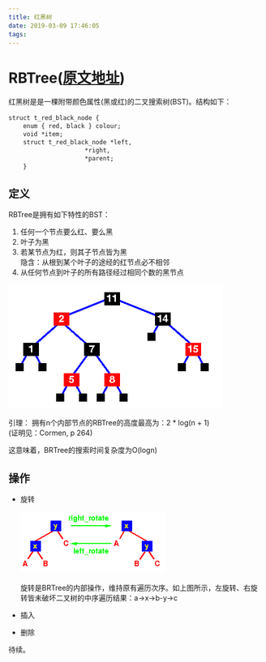 ```yaml
---
title: 红黑树
date: 2019-03-09 17:46:05
tags:
---
```



# RBTree([原文地址](https://www.cs.auckland.ac.nz/software/AlgAnim/red_black.html))

红黑树是是一棵附带颜色属性(黑或红)的二叉搜索树(BST)。结构如下：

```
struct t_red_black_node {
    enum { red, black } colour;
    void *item;
    struct t_red_black_node *left,
                     *right,
                     *parent;
    }
```

## 定义

RBTree是拥有如下特性的BST：

1) 任何一个节点要么红、要么黑
2) 叶子为黑
3) 若某节点为红，则其子节点皆为黑
   <br>隐含：从根到某个叶子的途经的红节点必不相邻
4) 从任何节点到叶子的所有路径经过相同个数的黑节点

![](红黑树/rb_tree1a.gif)

引理：
拥有n个内部节点的RBTree的高度最高为：2 * log(n + 1)
<br>(证明见：Cormen, p 264)

这意味着，BRTree的搜索时间复杂度为O(logn)

## 操作

* 旋转
  
  ![](红黑树/rb_tree_rot.gif)  
  <br>旋转是BRTree的内部操作，维持原有遍历次序。如上图所示，左旋转、右旋转皆未破坏二叉树的中序遍历结果：a->x->b-y->c

* 插入  
* 删除

待续。
